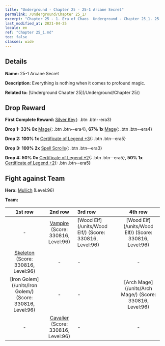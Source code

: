 ```yaml
---
title: "Underground - Chapter 25 - 25-1 Arcane Secret"
permalink: /Underground/Chapter 25_1/
excerpt: "Chapter 25 - 1. Era of Chaos  Underground - Chapter 25_1. 25-1 Arcane Secret"
last_modified_at: 2021-04-25
locale: en
ref: "Chapter 25_1.md"
toc: false
classes: wide
---
```


## Details

 **Name:** 25-1 Arcane Secret

 **Description:** Everything is nothing when it comes to profound magic.

 **Related to:** [Underground Chapter 25](/Underground/Chapter 25/)

## Drop Reward

 **First Complete Reward:** [Silver Key](/Items/con_693/){: .btn .btn--era3}

 **Drop 1:** **33% 0x** [Mage](/Items/unt_238/){: .btn .btn--era4}, **67% 1x** [Mage](/Items/unt_238/){: .btn .btn--era4}

 **Drop 2:** **100% 1x** [Certificate of Legend +3](/Items/mat_88/){: .btn .btn--era5}

 **Drop 3:** **100% 2x** [Spell Scrolls](/Items/con_694/){: .btn .btn--era3}

 **Drop 4:** **50% 0x** [Certificate of Legend +2](/Items/mat_81/){: .btn .btn--era5}, **50% 1x** [Certificate of Legend +2](/Items/mat_81/){: .btn .btn--era5}


## Fight against Team
 **Hero:** [Mullich](/heroes/Mullich/) (Level:96)

 **Team:**


  | 1st row | 2nd row | 3rd row | 4th row |
  |:----:|:----:|:----|:----:|
  | - | [Vampire](/units/Vampire/) (Score: 330816, Level:96)  | [Wood Elf](/units/Wood Elf/) (Score: 330816, Level:96)  | [Wood Elf](/units/Wood Elf/) (Score: 330816, Level:96)  |
  | [Skeleton](/units/Skeleton/) (Score: 330816, Level:96)  | - | - | - |
  | [Iron Golem](/units/Iron Golem/) (Score: 330816, Level:96)  | - | - | [Arch Mage](/units/Arch Mage/) (Score: 330816, Level:96)  |
  | - | [Cavalier](/units/Cavalier/) (Score: 330816, Level:96)  | - | - |



